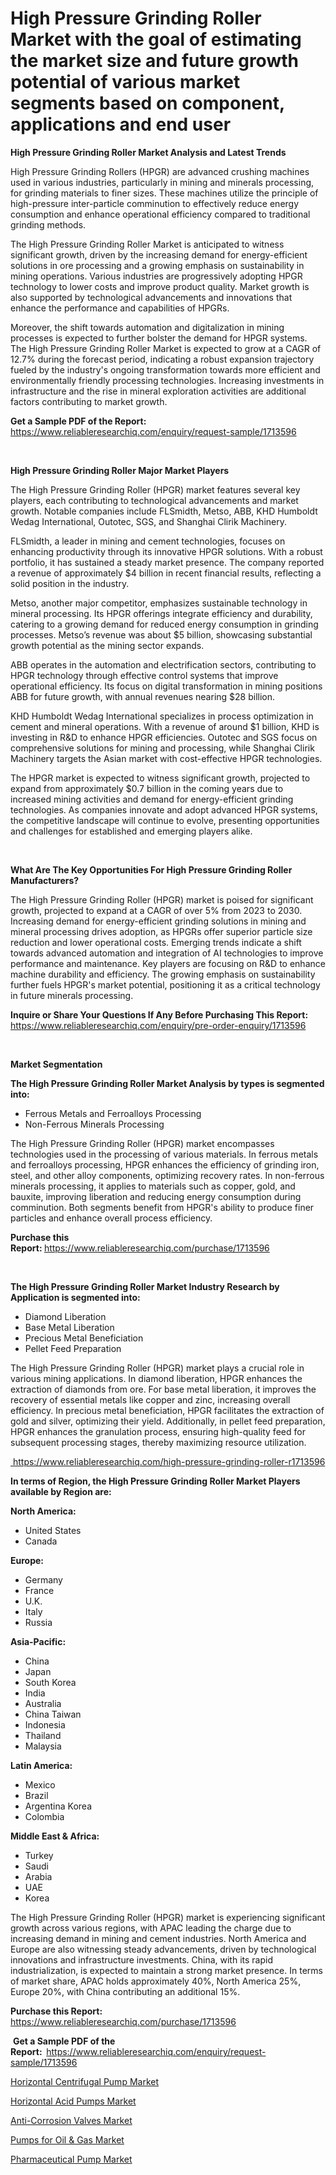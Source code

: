 <p><h1>High Pressure Grinding Roller Market with the goal of estimating the market size and future growth potential of various market segments based on component, applications and end user</h1></p><p><strong>High Pressure Grinding Roller Market Analysis and Latest Trends</strong></p>
<p><p>High Pressure Grinding Rollers (HPGR) are advanced crushing machines used in various industries, particularly in mining and minerals processing, for grinding materials to finer sizes. These machines utilize the principle of high-pressure inter-particle comminution to effectively reduce energy consumption and enhance operational efficiency compared to traditional grinding methods.</p><p>The High Pressure Grinding Roller Market is anticipated to witness significant growth, driven by the increasing demand for energy-efficient solutions in ore processing and a growing emphasis on sustainability in mining operations. Various industries are progressively adopting HPGR technology to lower costs and improve product quality. Market growth is also supported by technological advancements and innovations that enhance the performance and capabilities of HPGRs.</p><p>Moreover, the shift towards automation and digitalization in mining processes is expected to further bolster the demand for HPGR systems. The High Pressure Grinding Roller Market is expected to grow at a CAGR of 12.7% during the forecast period, indicating a robust expansion trajectory fueled by the industry's ongoing transformation towards more efficient and environmentally friendly processing technologies. Increasing investments in infrastructure and the rise in mineral exploration activities are additional factors contributing to market growth.</p></p>
<p><strong>Get a Sample PDF of the Report:&nbsp;</strong> <a href="https://www.reliableresearchiq.com/enquiry/request-sample/1713596?utm_campaign=1842&utm_medium=2&utm_source=Github&utm_content=ia&utm_term=28032025&utm_id=high-pressure-grinding-roller">https://www.reliableresearchiq.com/enquiry/request-sample/1713596</a></p>
<p>&nbsp;</p>
<p><strong>High Pressure Grinding Roller Major Market Players</strong></p>
<p><p>The High Pressure Grinding Roller (HPGR) market features several key players, each contributing to technological advancements and market growth. Notable companies include FLSmidth, Metso, ABB, KHD Humboldt Wedag International, Outotec, SGS, and Shanghai Clirik Machinery.</p><p>FLSmidth, a leader in mining and cement technologies, focuses on enhancing productivity through its innovative HPGR solutions. With a robust portfolio, it has sustained a steady market presence. The company reported a revenue of approximately $4 billion in recent financial results, reflecting a solid position in the industry.</p><p>Metso, another major competitor, emphasizes sustainable technology in mineral processing. Its HPGR offerings integrate efficiency and durability, catering to a growing demand for reduced energy consumption in grinding processes. Metso’s revenue was about $5 billion, showcasing substantial growth potential as the mining sector expands.</p><p>ABB operates in the automation and electrification sectors, contributing to HPGR technology through effective control systems that improve operational efficiency. Its focus on digital transformation in mining positions ABB for future growth, with annual revenues nearing $28 billion.</p><p>KHD Humboldt Wedag International specializes in process optimization in cement and mineral operations. With a revenue of around $1 billion, KHD is investing in R&D to enhance HPGR efficiencies. Outotec and SGS focus on comprehensive solutions for mining and processing, while Shanghai Clirik Machinery targets the Asian market with cost-effective HPGR technologies.</p><p>The HPGR market is expected to witness significant growth, projected to expand from approximately $0.7 billion in the coming years due to increased mining activities and demand for energy-efficient grinding technologies. As companies innovate and adopt advanced HPGR systems, the competitive landscape will continue to evolve, presenting opportunities and challenges for established and emerging players alike.</p></p>
<p>&nbsp;</p>
<p><strong>What Are The Key Opportunities For High Pressure Grinding Roller Manufacturers?</strong></p>
<p><p>The High Pressure Grinding Roller (HPGR) market is poised for significant growth, projected to expand at a CAGR of over 5% from 2023 to 2030. Increasing demand for energy-efficient grinding solutions in mining and mineral processing drives adoption, as HPGRs offer superior particle size reduction and lower operational costs. Emerging trends indicate a shift towards advanced automation and integration of AI technologies to improve performance and maintenance. Key players are focusing on R&D to enhance machine durability and efficiency. The growing emphasis on sustainability further fuels HPGR's market potential, positioning it as a critical technology in future minerals processing.</p></p>
<p><strong>Inquire or Share Your Questions If Any Before Purchasing This Report:</strong> <a href="https://www.reliableresearchiq.com/enquiry/pre-order-enquiry/1713596?utm_campaign=1842&utm_medium=2&utm_source=Github&utm_content=ia&utm_term=28032025&utm_id=high-pressure-grinding-roller">https://www.reliableresearchiq.com/enquiry/pre-order-enquiry/1713596</a></p>
<p>&nbsp;</p>
<p><strong>Market Segmentation</strong></p>
<p><strong>The High Pressure Grinding Roller Market Analysis by types is segmented into:</strong></p>
<p><ul><li>Ferrous Metals and Ferroalloys Processing</li><li>Non-Ferrous Minerals Processing</li></ul></p>
<p><p>The High Pressure Grinding Roller (HPGR) market encompasses technologies used in the processing of various materials. In ferrous metals and ferroalloys processing, HPGR enhances the efficiency of grinding iron, steel, and other alloy components, optimizing recovery rates. In non-ferrous minerals processing, it applies to materials such as copper, gold, and bauxite, improving liberation and reducing energy consumption during comminution. Both segments benefit from HPGR's ability to produce finer particles and enhance overall process efficiency.</p></p>
<p><strong>Purchase this Report:&nbsp;</strong><a href="https://www.reliableresearchiq.com/purchase/1713596?utm_campaign=1842&utm_medium=2&utm_source=Github&utm_content=ia&utm_term=28032025&utm_id=high-pressure-grinding-roller">https://www.reliableresearchiq.com/purchase/1713596</a></p>
<p>&nbsp;</p>
<p><strong>The High Pressure Grinding Roller Market Industry Research by Application is segmented into:</strong></p>
<p><ul><li>Diamond Liberation</li><li>Base Metal Liberation</li><li>Precious Metal Beneficiation</li><li>Pellet Feed Preparation</li></ul></p>
<p><p>The High Pressure Grinding Roller (HPGR) market plays a crucial role in various mining applications. In diamond liberation, HPGR enhances the extraction of diamonds from ore. For base metal liberation, it improves the recovery of essential metals like copper and zinc, increasing overall efficiency. In precious metal beneficiation, HPGR facilitates the extraction of gold and silver, optimizing their yield. Additionally, in pellet feed preparation, HPGR enhances the granulation process, ensuring high-quality feed for subsequent processing stages, thereby maximizing resource utilization.</p></p>
<p><a href="https://www.reliableresearchiq.com/high-pressure-grinding-roller-r1713596?utm_campaign=1842&utm_medium=2&utm_source=Github&utm_content=ia&utm_term=28032025&utm_id=high-pressure-grinding-roller">&nbsp;https://www.reliableresearchiq.com/high-pressure-grinding-roller-r1713596</a></p>
<p><strong>In terms of Region, the High Pressure Grinding Roller Market Players available by Region are:</strong></p>
<p>
    <p> <strong> North America: </strong>
        <ul>
            <li>United States</li>
            <li>Canada</li>
        </ul>
        </p> 
    <p> <strong> Europe: </strong>
        <ul>
            <li>Germany</li>
            <li>France</li>
            <li>U.K.</li>
            <li>Italy</li>
            <li>Russia</li>
        </ul>
        </p> 
    <p> <strong> Asia-Pacific: </strong>
        <ul>
            <li>China</li>
            <li>Japan</li>
            <li>South Korea</li>
            <li>India</li>
            <li>Australia</li>
            <li>China Taiwan</li>
            <li>Indonesia</li>
            <li>Thailand</li>
            <li>Malaysia</li>
        </ul>
        </p> 
    <p> <strong> Latin America: </strong>
        <ul>
            <li>Mexico</li>
            <li>Brazil</li>
            <li>Argentina Korea</li>
            <li>Colombia</li>
        </ul>
        </p> 
    <p> <strong> Middle East & Africa: </strong>
        <ul>
            <li>Turkey</li>
            <li>Saudi</li>
            <li>Arabia</li>
            <li>UAE</li>
            <li>Korea</li>
        </ul>
    </p>
    </p>
<p><p>The High Pressure Grinding Roller (HPGR) market is experiencing significant growth across various regions, with APAC leading the charge due to increasing demand in mining and cement industries. North America and Europe are also witnessing steady advancements, driven by technological innovations and infrastructure investments. China, with its rapid industrialization, is expected to maintain a strong market presence. In terms of market share, APAC holds approximately 40%, North America 25%, Europe 20%, with China contributing an additional 15%.</p></p>
<p><strong>Purchase this Report: </strong><a href="https://www.reliableresearchiq.com/purchase/1713596?utm_campaign=1842&utm_medium=2&utm_source=Github&utm_content=ia&utm_term=28032025&utm_id=high-pressure-grinding-roller">https://www.reliableresearchiq.com/purchase/1713596</a></p>
<p>&nbsp;<strong>Get a Sample PDF of the Report:&nbsp;&nbsp;</strong><a href="https://www.reliableresearchiq.com/enquiry/request-sample/1713596?utm_campaign=1842&utm_medium=2&utm_source=Github&utm_content=ia&utm_term=28032025&utm_id=high-pressure-grinding-roller">https://www.reliableresearchiq.com/enquiry/request-sample/1713596</a></p>
<p><strong></strong></p>
<p><p><a href="https://github.com/janskudiony/Market-Research-Report-List-1/blob/main/horizontal-centrifugal-pump-market.md?utm_campaign=1842&utm_medium=2&utm_source=Github&utm_content=ia&utm_term=28032025&utm_id=high-pressure-grinding-roller">Horizontal Centrifugal Pump Market</a></p><p><a href="https://github.com/hayasiorover/Market-Research-Report-List-1/blob/main/horizontal-acid-pumps-market.md?utm_campaign=1842&utm_medium=2&utm_source=Github&utm_content=ia&utm_term=28032025&utm_id=high-pressure-grinding-roller">Horizontal Acid Pumps Market</a></p><p><a href="https://github.com/mronmizoe/Market-Research-Report-List-1/blob/main/anti-corrosion-valves-market.md?utm_campaign=1842&utm_medium=2&utm_source=Github&utm_content=ia&utm_term=28032025&utm_id=high-pressure-grinding-roller">Anti-Corrosion Valves Market</a></p><p><a href="https://github.com/makzzochil/Market-Research-Report-List-1/blob/main/pumps-for-oil-gas-market.md?utm_campaign=1842&utm_medium=2&utm_source=Github&utm_content=ia&utm_term=28032025&utm_id=high-pressure-grinding-roller">Pumps for Oil & Gas Market</a></p><p><a href="https://github.com/gitfwelday/Market-Research-Report-List-1/blob/main/pharmaceutical-pump-market.md?utm_campaign=1842&utm_medium=2&utm_source=Github&utm_content=ia&utm_term=28032025&utm_id=high-pressure-grinding-roller">Pharmaceutical Pump Market</a></p></p>